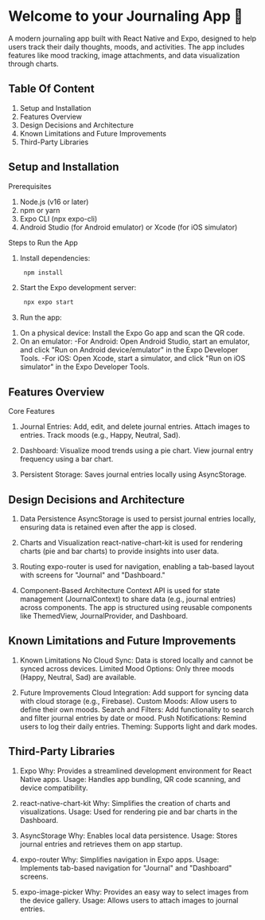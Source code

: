 # Welcome to your Journaling App 👋

A modern journaling app built with React Native and Expo, designed to help users track their daily thoughts, moods, and activities. The app includes features like mood tracking, image attachments, and data visualization through charts.

## Table Of Content

1. Setup and Installation
2. Features Overview
3. Design Decisions and Architecture
4. Known Limitations and Future Improvements
5. Third-Party Libraries

## Setup and Installation

   Prerequisites
   
   1. Node.js (v16 or later)
   2. npm or yarn
   3. Expo CLI (npx expo-cli)
   4. Android Studio (for Android emulator) or Xcode (for iOS simulator)
   
   Steps to Run the App
   
   1. Install dependencies:
   
      ```bash
       npm install
      ```
   
   2. Start the Expo development server:
   
      ```bash
       npx expo start
      ```
   
   3. Run the app:
   
   1) On a physical device: Install the Expo Go app and scan the QR code.
   2) On an emulator:
         -For Android: Open Android Studio, start an emulator, and click "Run on Android device/emulator" in the Expo Developer Tools.
         -For iOS: Open Xcode, start a simulator, and click "Run on iOS simulator" in the Expo Developer Tools.

## Features Overview

   Core Features
   
   1. Journal Entries:
   Add, edit, and delete journal entries.
   Attach images to entries.
   Track moods (e.g., Happy, Neutral, Sad).
   
   2. Dashboard:
   Visualize mood trends using a pie chart.
   View journal entry frequency using a bar chart.
   
   3. Persistent Storage:
   Saves journal entries locally using AsyncStorage.

## Design Decisions and Architecture
   
   1. Data Persistence
      AsyncStorage is used to persist journal entries locally, ensuring data is retained even after the app is closed.
   
   2. Charts and Visualization
      react-native-chart-kit is used for rendering charts (pie and bar charts) to provide insights into user data.
   
   3. Routing
      expo-router is used for navigation, enabling a tab-based layout with screens for "Journal" and "Dashboard."

   4. Component-Based Architecture
      Context API is used for state management (JournalContext) to share data (e.g., journal entries) across components.
      The app is structured using reusable components like ThemedView, JournalProvider, and Dashboard.

## Known Limitations and Future Improvements

   1. Known Limitations
      No Cloud Sync: Data is stored locally and cannot be synced across devices.
      Limited Mood Options: Only three moods (Happy, Neutral, Sad) are available.
   
   2. Future Improvements
      Cloud Integration: Add support for syncing data with cloud storage (e.g., Firebase).
      Custom Moods: Allow users to define their own moods.
      Search and Filters: Add functionality to search and filter journal entries by date or mood.
      Push Notifications: Remind users to log their daily entries.
      Theming: Supports light and dark modes.

## Third-Party Libraries

   1. Expo
   Why: Provides a streamlined development environment for React Native apps.
   Usage: Handles app bundling, QR code scanning, and device compatibility.

   2. react-native-chart-kit
   Why: Simplifies the creation of charts and visualizations.
   Usage: Used for rendering pie and bar charts in the Dashboard.

   3. AsyncStorage
   Why: Enables local data persistence.
   Usage: Stores journal entries and retrieves them on app startup.

   4. expo-router
   Why: Simplifies navigation in Expo apps.
   Usage: Implements tab-based navigation for "Journal" and "Dashboard" screens.
   
   5. expo-image-picker
   Why: Provides an easy way to select images from the device gallery.
   Usage: Allows users to attach images to journal entries.

